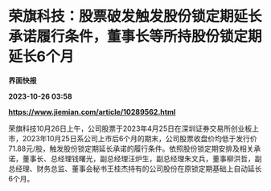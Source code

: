 # 荣旗科技：股票破发触发股份锁定期延长承诺履行条件，董事长等所持股份锁定期延长6个月
**界面快报**

**2023-10-26 03:58**

**https://www.jiemian.com/article/10289562.html**

荣旗科技10月26日上午，公司股票于2023年4月25日在深圳证券交易所创业板上市，2023年10月25日系公司上市后6个月的期末，公司股票收盘价均低于发行价71.88元/股，触发股份锁定期延长承诺的履行条件。依照股份锁定期安排及相关承诺，董事长、总经理钱曙光，副总经理汪炉生，副总经理朱文兵，董事柳洪哲，副总经理、财务总监、董事会秘书王桂杰持有的公司股份在原锁定期基础上自动延长6个月。